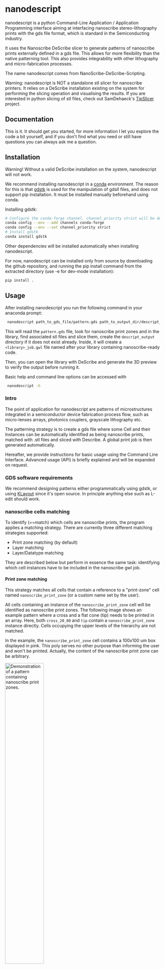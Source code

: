 # nanodescript

nanodescript is a python Command-Line Application / Application Programming interface aiming at
interfacing nanoscribe stereo-lithography prints with the gds file format, which is standard in
the Semiconducting industry.

It uses the Nanoscribe DeScribe slicer to generate patterns of nanoscribe prints externally defined 
in a gds file. This allows for more flexibility than the native patterning tool. This also provides 
integrability with other lithography and micro-fabrication processes. 

The name nanodescript comes from NanoScribe-DeScribe-Scripting. 

Warning: nanodescript is NOT a standalone stl slicer for nanoscribe printers. It relies
on a DeScribe installation existing on the system for performing the slicing operation and visualising 
the results. If you are interested in python slicing of stl files, check out SamDehaeck's
[TipSlicer](https://github.com/SamDehaeck/TipSlicer) project.

## Documentation

This is it. It should get you started, for more information I let you explore the code a bit yourself,
and if you don't find what you need or still have questions you can always ask me a question.

## Installation

Warning! Without a valid DeScribe installation on the system, nanodescript will not work.

We recommend installing nanodescript in a [conda](https://docs.conda.io/en/latest/) environment.
The reason for this is that [gdstk](https://heitzmann.github.io/gdstk/) is used for the
manipulation of gdsII files, and does not support pip installation. It must be installed
manually beforehand using conda.

Installing gdstk:
```bash
# Configure the conda-forge channel. channel_priority strict will be default in conda 5
conda config --env --add channels conda-forge
conda config --env --set channel_priority strict
# Install gdstk
conda install gdstk
```

Other dependencies will be installed automatically when installing nanodescript.

For now, nanodescript can be installed only from source by downloading the github repository, and
running the pip install command from the extracted directory (use -e for dev-mode installation):

```bash
pip install .
```

## Usage

After installing nanodescript you run the following command in your anaconda prompt:

```bash
 nanodescript path_to_gds_file/pattern.gds path_to_output_dir/descript_output
```

This will read the `pattern.gds` file, look for nanoscribe print zones and in the library, find associated
stl files and slice them, create the `descript_output` directory if it does not exist already. 
Inside, it will create a `<library>_job.gwl` file named after your library containing nanoscribe-ready code.

Then, you can open the library with DeScribe and generate the 3D preview to verify the output
before running it.

Basic help and command line options can be accessed with

```bash
 nanodescript -h
```

### Intro

The point of application for nanodescript are patterns of microstructures integrated in a 
semiconductor device fabrication process flow, such as micro-lenses arrays,
photonics couplers, grayscale lithography etc. 

The patterning strategy is to create a gds file where some Cell and their Instances can be
automatically identified as being nanoscribe prints, matched with .stl files and sliced with Describe. 
A global print job is then generated automatically.

Hereafter, we provide instructions for basic usage using the Command Line Interface. Advanced
usage (API) is briefly explained and will be expanded on request.

### GDS software requirements

We recommend designing patterns either programmatically using gdstk, or
using [KLayout](https://www.klayout.de/) since it's open source. In
principle anything else such as L-edit should work.

### nanoscribe cells matching

To identify (==match) which cells are nanoscribe prints, the program applies a matching strategy.
There are currently three different matching strategies supported:
- Print zone matching (by default)
- Layer matching
- Layer/Datatype matching

They are described below but perform in essence the same task: identifying which cell 
instances have to be included in the nanoscribe gwl job.

#### Print zone matching

This strategy matches all cells that contain a reference to a "print-zone" cell 
named `nanoscribe_print_zone` (or a custom name set by the user).

All cells containing an instance of the `nanoscribe_print_zone` cell will be
identified as nanoscribe print zones. The following image shows an example pattern where
a cross and a flat cone (tip) needs to be printed in an array. Here, both
`cross_20_80` and `tip` contain a `nanoscribe_print_zone` instance directly. 
Cells occupying the upper levels of the hierarchy are not matched.

In the example, the `nanoscribe_print_zone` cell contains a 100x100 um box displayed in pink. 
This poly serves no other purpose than informing the user and won't be printed. Actually, the 
content of the nanoscribe print zone can be arbitrary.

<img src="https://github.com/LMSC-NTappy/nanodescript/blob/master/media/demo_pattern.PNG?raw=true" alt="Demonstration of a pattern containing nanoscribe print zones." width="50%" height="50%">

After running the following command from the directory containing the gds and stl files
```bash
nanodescript test_pattern_printzone.gds gds_slicing_output --matcher printzonematcher
```

the following job file is created in the `gds_slicing_output` folder (also created).

<img src="https://github.com/LMSC-NTappy/nanodescript/blob/master/media/outputpattern_printzone.PNG?raw=true" alt="Output of the Print Zone matching strategy" width="50%" height="50%">

#### layer matching

This strategy matches all cells that contain polygons, paths or labels of a certain layer number.

In the example below, the nanoscribe layer is number 66, here again both `cross_20_80` and `tip`
are matched.

<img src="https://github.com/LMSC-NTappy/nanodescript/blob/master/media/demo_pattern_layer.PNG?raw=true" alt="Demonstration of a pattern containing nanoscribe layers and datatypes." width="50%" height="50%">


After running the following command outputs the same result as the print zone matcher

```bash
nanodescript test_pattern_printzone.gds gds_slicing_output --matcher layermatcher
```

<img src="https://github.com/LMSC-NTappy/nanodescript/blob/master/media/outputpattern_layer.PNG?raw=true" alt="Output of the layer matching strategy" width="50%" height="50%">

#### layer/datatype matching

This strategy extends on the previous one by only matching cells containing a certain layer number and datatype number
combination. For example, the layer 66 and datatype 1 combination can be used to print only part of the cross pattern.

```bash
nanodescript test_pattern_printzone.gds gds_slicing_output --matcher layerdatatypematcher
```

Which outputs as expected

<img src="https://github.com/LMSC-NTappy/nanodescript/blob/master/media/outputpattern_layerdatatype.PNG?raw=true" alt="Output of the layer datatype matching strategy" width="50%" height="50%">


### stl matching

Once nanoscribe cells have been matched, they are associated with files bearing the same names and 
the `.stl` extension. In our example, `cross_20_80.stl` and`tip.stl` are searched. By default, the
 files are searched in the same directory as the .gds library but this can be changed during execution.

Since the stl matching is performed by cell name, needless to say the content of those cells can be 
arbitrary. However, I recommend inserting shapes resembling the footprints of the structures 
to be printed. Attention should be paid at this stage about the coordinate systems in the cells. The
X-Y-Z orientation and origin in the .stl should ideally be identical to the one used in the nanoscribe
cell.

If for some reason this does not work for your application, stl files can also be associated _manually_ 
using the API.

### Transformations

nanodescript (through the describe slicer) supports applying scaling and rotations to cells during 
instantiations. Here below is an example with four crosses.

<img src="https://github.com/LMSC-NTappy/nanodescript/blob/master/media/output_pattern_scale.PNG?raw=true" alt="Output with cell transformations" width="50%" height="50%">

### Efficiency in the output 

The main rationale for using nanodescript for patterning is that it guarantees that the slicing operation
is performed the minimal necessary number of times, so that the output files are as small as possible and 
render as quickly as possible

### configuration

Configuration options for the software are stored locally in a configuration file called `nanodescript_config.ini`.
Notably, it contains the standard recipe applied in slicing `.stl` files and the path to the `describe.exe` executable.

The location of the configuration file can be shown by using
```bash
nanodescript -c
C:\Users\USERNAME\AppData\Local\nanodescript\nanodescript_config.ini
```

The default recipe can be seen using
```python
import nanodescript
nanodescript.nanodescript_config.get_default_recipe()
```

You can edit configuration entries by using e.g.
```python
import nanodescript
nanodescript.nanodescript_config.edit_config('default_recipe', 'Filling.HatchingDistance', 0.2)
nanodescript.nanodescript_config.save_config()
```
This edits the hatching distance of the default recipe. The call to `save_config` effectively overwrites the 
`nanodescript_config.ini` file on disk so that the settings are applied at the program next start.

## Bugs

Nanodescript is currently in alpha release, meaning that it is continuously developed
to fit the main developer's application. We want 

## Further developments

Future developments will be made on a "need to use" basis. 

Existing ideas include:
- Support for other matchers in the CLI.
- Customisation of individual print instances using labels as describe recipe modificators.
- STL generation from the gds pattern directly (simple case of vertical extrusions at least).
- Support for nanoscribe text printing.
- Dedicated interface finding zones at dedicated positions.


## Contributing
Pull requests are welcome. For major changes, please open an issue first to discuss 
what you would like to change. Please make sure to update tests as appropriate. 

Improvement suggestions / New Feature requests are welcome as well. Commitment to testing 
the new features and providing feedback is expected on the requesting side.

Running the tests further requires installing pytest (manually for now)

```bash
pip install pytest
```

## License
[MIT](https://choosealicense.com/licenses/mit/)
